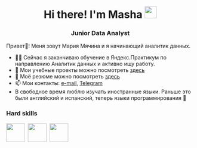<h1 align="center">Hi there! I'm <a target="_blank">Masha</a> 
<img src="https://github.com/blackcater/blackcater/raw/main/images/Hi.gif" height="32"/></h1>
<h3 align="center">Junior Data Analyst</h3>


Привет👋! Меня зовут Мария Мячина и я начинающий аналитик данных. 

- 👩‍💻 Сейчас я заканчиваю обучение в Яндекс.Практикум по направлению Аналитик данных и активно ищу работу.
- 📝 Мои учебные проекты можно посмотреть [здесь]()
- 📇 Моё резюме можно посмотреть [здесь](https://hh.ru/resume/77e52327ff0cff32f60039ed1f684c68424948?hhtmFrom=resume_list)
- 📫 Мои контакты: [e-mail](maria.s.myachina@gmail.com), [Telegram](https://t.me/Maria_Myachina)
- В свободное время люблю изучать иностранные языки. Раньше это были английский и испанский, теперь языки программирования 🤪 

<h3 align="left">Hard skills</h3>

<img src="https://cdn.jsdelivr.net/gh/devicons/devicon@latest/icons/python/python-original-wordmark.svg" width="50" height="50"/>&nbsp;
<img src="https://cdn.jsdelivr.net/gh/devicons/devicon@latest/icons/postgresql/postgresql-original-wordmark.svg" width="50" height="50"/>&nbsp;
<img src="https://cdn.jsdelivr.net/gh/devicons/devicon@latest/icons/jupyter/jupyter-original-wordmark.svg" width="50" height="50"/>&nbsp;


<!---
ArtemidaM/ArtemidaM is a ✨ special ✨ repository because its `README.md` (this file) appears on your GitHub profile.
You can click the Preview link to take a look at your changes.
--->
